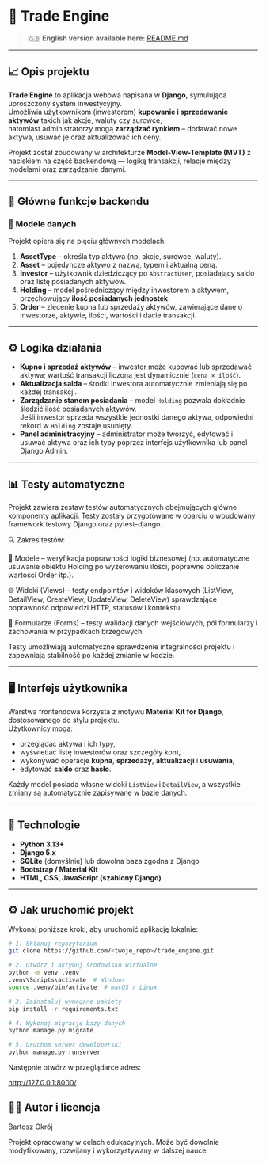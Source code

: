 # 📘 Trade Engine

> 🇬🇧 **English version available here:** [README.md](README.md)

---

## 📈 Opis projektu

**Trade Engine** to aplikacja webowa napisana w **Django**, symulująca uproszczony system inwestycyjny.  
Umożliwia użytkownikom (inwestorom) **kupowanie i sprzedawanie aktywów** takich jak akcje, waluty czy surowce,  
natomiast administratorzy mogą **zarządzać rynkiem** – dodawać nowe aktywa, usuwać je oraz aktualizować ich ceny.

Projekt został zbudowany w architekturze **Model-View-Template (MVT)** z naciskiem na część backendową — logikę transakcji, relacje między modelami oraz zarządzanie danymi.

---

## 🚀 Główne funkcje backendu

### 🧩 Modele danych
Projekt opiera się na pięciu głównych modelach:

1. **AssetType** – określa typ aktywa (np. akcje, surowce, waluty).  
2. **Asset** – pojedyncze aktywo z nazwą, typem i aktualną ceną.  
3. **Investor** – użytkownik dziedziczący po `AbstractUser`, posiadający saldo oraz listę posiadanych aktywów.  
4. **Holding** – model pośredniczący między inwestorem a aktywem, przechowujący **ilość posiadanych jednostek**.  
5. **Order** – zlecenie kupna lub sprzedaży aktywów, zawierające dane o inwestorze, aktywie, ilości, wartości i dacie transakcji.

---

## ⚙️ Logika działania

- **Kupno i sprzedaż aktywów** – inwestor może kupować lub sprzedawać aktywa; wartość transakcji liczona jest dynamicznie (`cena × ilość`).  
- **Aktualizacja salda** – środki inwestora automatycznie zmieniają się po każdej transakcji.  
- **Zarządzanie stanem posiadania** – model `Holding` pozwala dokładnie śledzić ilość posiadanych aktywów.  
  Jeśli inwestor sprzeda wszystkie jednostki danego aktywa, odpowiedni rekord w `Holding` zostaje usunięty.  
- **Panel administracyjny** – administrator może tworzyć, edytować i usuwać aktywa oraz ich typy poprzez interfejs użytkownika lub panel Django Admin.

---

## 📊 Testy automatyczne

Projekt zawiera zestaw testów automatycznych obejmujących główne komponenty aplikacji.
Testy zostały przygotowane w oparciu o wbudowany framework testowy Django oraz pytest-django.

🔍 Zakres testów:

🧱 Modele – weryfikacja poprawności logiki biznesowej (np. automatyczne usuwanie obiektu Holding po wyzerowaniu ilości, poprawne obliczanie wartości Order itp.).

🌐 Widoki (Views) – testy endpointów i widoków klasowych (ListView, DetailView, CreateView, UpdateView, DeleteView) sprawdzające poprawność odpowiedzi HTTP, statusów i kontekstu.

📝 Formularze (Forms) – testy walidacji danych wejściowych, pól formularzy i zachowania w przypadkach brzegowych.

Testy umożliwiają automatyczne sprawdzenie integralności projektu i zapewniają stabilność po każdej zmianie w kodzie.

---

## 🖥️ Interfejs użytkownika

Warstwa frontendowa korzysta z motywu **Material Kit for Django**, dostosowanego do stylu projektu.  
Użytkownicy mogą:

- przeglądać aktywa i ich typy,  
- wyświetlać listę inwestorów oraz szczegóły kont,  
- wykonywać operacje **kupna**, **sprzedaży**, **aktualizacji** i **usuwania**,  
- edytować **saldo** oraz **hasło**.  

Każdy model posiada własne widoki `ListView` i `DetailView`, a wszystkie zmiany są automatycznie zapisywane w bazie danych.

---

## 🧠 Technologie

- **Python 3.13+**  
- **Django 5.x**  
- **SQLite** (domyślnie) lub dowolna baza zgodna z Django  
- **Bootstrap / Material Kit**  
- **HTML, CSS, JavaScript (szablony Django)**

---

## ⚙️ Jak uruchomić projekt

Wykonaj poniższe kroki, aby uruchomić aplikację lokalnie:

```bash
# 1. Sklonuj repozytorium
git clone https://github.com/<twoje_repo>/trade_engine.git

# 2. Utwórz i aktywuj środowisko wirtualne
python -m venv .venv
.venv\Scripts\activate  # Windows
source .venv/bin/activate  # macOS / Linux

# 3. Zainstaluj wymagane pakiety
pip install -r requirements.txt

# 4. Wykonaj migracje bazy danych
python manage.py migrate

# 5. Uruchom serwer deweloperski
python manage.py runserver
```
Następnie otwórz w przeglądarce adres:

http://127.0.0.1:8000/

## 👨‍💻 Autor i licencja

Bartosz Okrój

Projekt opracowany w celach edukacyjnych.
Może być dowolnie modyfikowany, rozwijany i wykorzystywany w dalszej nauce.